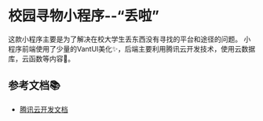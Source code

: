 # 校园寻物小程序--“丢啦”
   这款小程序主要是为了解决在校大学生丢东西没有寻找的平台和途径的问题。
   小程序前端使用了少量的VantUI美化✨，后端主要利用腾讯云开发技术，使用云数据库，云函数等内容🚀。
    

## 参考文档📚

- [腾讯云开发文档](https://developers.weixin.qq.com/miniprogram/dev/wxcloud/basis/getting-started.html)


